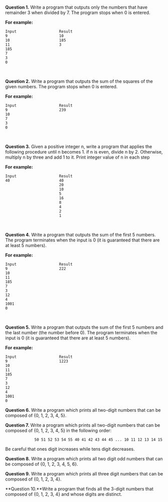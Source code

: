 **Question 1.** Write a program that outputs only the numbers that have remainder 3 when divided by 7. The program stops when 0 is entered.

**For example:**

```
Input                   Result
9                       10
10                      185
11                      3
185
7
3
0
```

<br>

**Question 2.** Write a program that outputs the sum of the squares of the given numbers. The program stops when 0 is entered.

**For example:**

```
Input                   Result
9                       239
10
7
3
0
```

<br>

**Question 3.** Given a positive integer n, write a program that applies the following procedure until n becomes 1. if n is even, divide n by 2. Otherwise, multiply n by three and add 1 to it. Print integer value of n in each step

**For example:**

```
Input                   Result
40                      40
                        20
                        10
                        5
                        16
                        8
                        4
                        2
                        1
```

<br>

**Question 4.** Write a program that outputs the sum of the first 5 numbers. The program terminates when the input is 0 (it is guaranteed that there are at least 5 numbers).

**For example:**

```
Input                   Result
9                       222
10
11
185
7
3
12
4
1001
0
```

<br>

**Question 5.** Write a program that outputs the sum of the first 5 numbers and the last number (the number before 0). The program terminates when the input is 0 (it is guaranteed that there are at least 5 numbers).

**For example:**

```
Input                   Result
9                       1223
10
11
185
7
3
12
4
1001
0
```

**Question 6.** Write a program which prints all two-digit numbers that can be composed of {0, 1, 2, 3, 4, 5}.

**Question 7.** Write a program which prints all two-digit numbers that can be composed of {0, 1, 2, 3, 4, 5} in the following order:

```
             50 51 52 53 54 55 40 41 42 43 44 45 ... 10 11 12 13 14 15
```

Be careful that ones digit increases while tens digit decreases.


**Question 8.** Write a program which prints all two digit odd numbers that can be composed of {0, 1, 2, 3, 4, 5, 6}.

**Question 9.** Write a program which prints all three digit numbers that can be composed of {0, 1, 2, 3, 4}.

**Question 10.**Write a program that finds all the 3-digit numbers that composed of {0, 1, 2, 3, 4} and whose digits are distinct.


